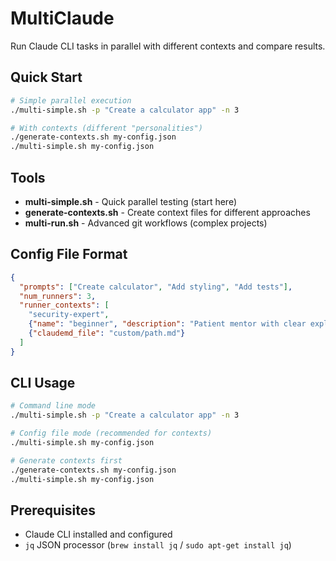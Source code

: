 # MultiClaude

Run Claude CLI tasks in parallel with different contexts and compare results.

## Quick Start

```bash
# Simple parallel execution
./multi-simple.sh -p "Create a calculator app" -n 3

# With contexts (different "personalities")  
./generate-contexts.sh my-config.json
./multi-simple.sh my-config.json
```

## Tools

- **multi-simple.sh** - Quick parallel testing (start here)
- **generate-contexts.sh** - Create context files for different approaches
- **multi-run.sh** - Advanced git workflows (complex projects)

## Config File Format

```json
{
  "prompts": ["Create calculator", "Add styling", "Add tests"],
  "num_runners": 3,
  "runner_contexts": [
    "security-expert",
    {"name": "beginner", "description": "Patient mentor with clear explanations"},
    {"claudemd_file": "custom/path.md"}
  ]
}
```

## CLI Usage

```bash
# Command line mode  
./multi-simple.sh -p "Create a calculator app" -n 3

# Config file mode (recommended for contexts)
./multi-simple.sh my-config.json

# Generate contexts first
./generate-contexts.sh my-config.json
./multi-simple.sh my-config.json
```

## Prerequisites

- Claude CLI installed and configured
- `jq` JSON processor (`brew install jq` / `sudo apt-get install jq`)